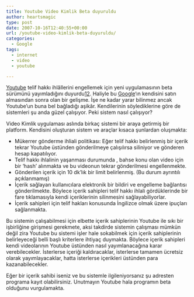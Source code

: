 ```yaml
---
title: Youtube Video Kimlik Beta duyuruldu
author: heartsmagic
type: post
date: 2007-10-16T12:40:55+00:00
url: /youtube-video-kimlik-beta-duyuruldu/
categories:
  - Google
tags:
  - internet
  - video
  - youtube

---
```

[Youtube][1] telif hakkı ihlâllerini engellemek için yeni uygulamasının beta sürümünü yayımladığını duyurdu<a href="http://googleblog.blogspot.com/2007/06/state-of-our-video-id-tools.html" target="_blank">[1]</a><a href="http://googleblog.blogspot.com/2007/10/latest-content-id-tool-for-youtube.html" target="_blank">[2].</a> Haliyle bu [Google][2]&#8216;ın kendisini satın almasından sonra olan bir gelişme. İşe ne kadar yarar bilinmez ancak Youtube&#8217;un buna bel bağladığı aşikâr. Kendilerinin söylediklerine göre de sistemleri şu anda güzel çalışıyor. Peki sistem nasıl çalışıyor?

<!--more-->

Video Kimlik uygulaması aslında birkaç sistemi bir araya getirmiş bir platform. Kendisini oluşturan sistem ve araçlar kısaca şunlardan oluşmakta:

  * Mükerrer gönderme ihliali politikası: Eğer telif hakkı belirlenmiş bir içerik tekrar Youtube üstünden gönderilmeye çalışılırsa siliniyor ve gönderen hesap kapatılıyor.
  * Telif hakkı ihlalinin yaşanması durumunda , bahse konu olan video için bir &#8216;hash&#8217; alınmakta ve bu videonun tekrar gönderilmesi engellenmekte.
  * Gönderilen içerik için 10 dk&#8217;lık bir limit belirlenmiş. (Bu durum ayrıntılı açıklanmamış)
  * İçerik sağlayan kullanıcılara elektronik bir bildiri ve engelleme bağlantısı gönderilmekte. Böylece içerik sahipleri telif hakkı ihlali gördüklerinde bir fare tıklamasıyla kendi içeriklerinin silinmesini sağlayabiliyorlar.
  * İçerik sahipleri için telif hakları konusunda İngilizce olmak üzere ipuçları sağlanmakta.

Bu sistemin çalışabilmesi için elbette içerik sahiplerinin Youtube ile sıkı bir işbirliğine girişmesi gerekmete, aksi takdirde sistemin çalışması mümkün değil zira Youtube bu sistemi işler hale sokabilmek için içerik sahiplerinin belirleyeceği belli başlı kriterlere ihtiyaç duymakta. Böylece içerik sahipleri kendi videolarının Youtube üstünden nasıl yayımlanacağına karar verebilecekler. İsterlerse içeriği kaldıracaklar, isterlerse tamamen ücretsiz olarak yayımlayacaklar, hatta isterlerse içerikleri üstünden para kazanabilecekler.

Eğer bir içerik sahibi iseniz ve bu sistemle ilgileniyorsanız şu adresten programa kayıt olabilirsiniz. Unutmayın Youtube hala programın beta olduğunu vurgulamakta.

 [1]: https://www.murekkep.org/etiket/youtube
 [2]: https://www.murekkep.org/konu/web-uygulamalari-ve-internet/google